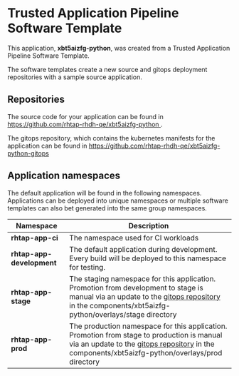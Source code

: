 # Trusted Application Pipeline Software Template

This application, **xbt5aizfg-python**, was created from a Trusted Application Pipeline Software Template.

The software templates create a new source and gitops deployment repositories with a sample source application. 

## Repositories

The source code for your application can be found in [https://github.com/rhtap-rhdh-qe/xbt5aizfg-python ](https://github.com/rhtap-rhdh-qe/xbt5aizfg-python ).
 
The gitops repository, which contains the kubernetes manifests for the application can be found in 
[https://github.com/rhtap-rhdh-qe/xbt5aizfg-python-gitops ](https://github.com/rhtap-rhdh-qe/xbt5aizfg-python-gitops ) 

## Application namespaces 

The default application will be found in the following namespaces. Applications can be deployed into unique namespaces or multiple software templates can also bet generated into the same group namespaces.  

|  Namespace   |  Description   |  
| -------- | -------- |
| **rhtap-app-ci** | The namespace used for CI workloads |
| **rhtap-app-development** | The default application during development. Every build will be deployed to this namespace for testing. |
| **rhtap-app-stage** | The staging namespace for this application. Promotion from development to stage is manual via an update to the [gitops repository](https://github.com/rhtap-rhdh-qe/xbt5aizfg-python-gitops ) in the components/xbt5aizfg-python/overlays/stage directory |
| **rhtap-app-prod** | The production namespace for this application. Promotion from stage to production is manual via an update to the [gitops repository](https://github.com/rhtap-rhdh-qe/xbt5aizfg-python-gitops ) in the components/xbt5aizfg-python/overlays/prod directory |